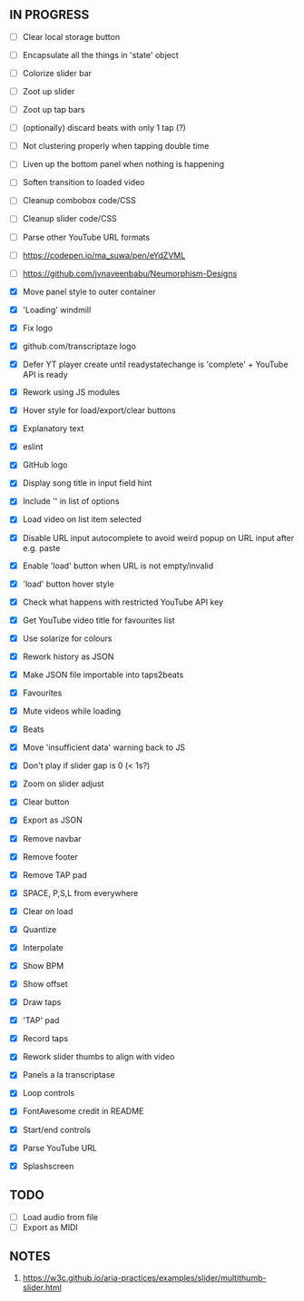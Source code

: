 ## IN PROGRESS

- [ ] Clear local storage button 
- [ ] Encapsulate all the things in 'state' object
- [ ] Colorize slider bar
- [ ] Zoot up slider
- [ ] Zoot up tap bars
- [ ] (optionally) discard beats with only 1 tap (?)
- [ ] Not clustering properly when tapping double time

- [ ] Liven up the bottom panel when nothing is happening
- [ ] Soften transition to loaded video
- [ ] Cleanup combobox code/CSS
- [ ] Cleanup slider code/CSS
- [ ] Parse other YouTube URL formats
- [ ] https://codepen.io/ma_suwa/pen/eYdZVML
- [ ] https://github.com/jvnaveenbabu/Neumorphism-Designs

- [x] Move panel style to outer container
- [x] 'Loading' windmill
- [x] Fix logo
- [x] github.com/transcriptaze logo
- [x] Defer YT player create until readystatechange is 'complete' + YouTube API is ready
- [x] Rework using JS modules
- [x] Hover style for load/export/clear buttons
- [x] Explanatory text
- [x] eslint
- [x] GitHub logo
- [x] Display song title in input field hint
- [x] Include '' in list of options
- [x] Load video on list item selected
- [x] Disable URL input autocomplete to avoid weird popup on URL input after e.g. paste
- [x] Enable 'load' button when URL is not empty/invalid
- [x] 'load' button hover style 
- [x] Check what happens with restricted YouTube API key
- [x] Get YouTube video title for favourites list
- [x] Use solarize for colours
- [x] Rework history as JSON
- [x] Make JSON file importable into taps2beats
- [x] Favourites
- [x] Mute videos while loading
- [x] Beats
- [x] Move 'insufficient data' warning back to JS
- [x] Don't play if slider gap is 0 (< 1s?)
- [x] Zoom on slider adjust
- [x] Clear button
- [x] Export as JSON
- [x] Remove navbar
- [x] Remove footer
- [x] Remove TAP pad
- [x] SPACE, P,S,L from everywhere
- [x] Clear on load
- [x] Quantize
- [x] Interpolate
- [x] Show BPM
- [x] Show offset
- [x] Draw taps
- [x] 'TAP' pad
- [x] Record taps
- [x] Rework slider thumbs to align with video
- [x] Panels a la transcriptase
- [x] Loop controls
- [x] FontAwesome credit in README
- [x] Start/end controls
- [x] Parse YouTube URL
- [x] Splashscreen

## TODO

- [ ] Load audio from file
- [ ] Export as MIDI

## NOTES

1. https://w3c.github.io/aria-practices/examples/slider/multithumb-slider.html


